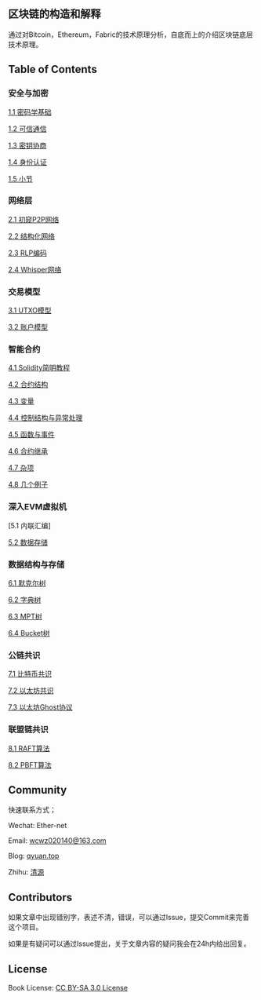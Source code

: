 ## 区块链的构造和解释

通过对Bitcoin，Ethereum，Fabric的技术原理分析，自底而上的介绍区块链底层技术原理。

## Table of Contents

### 安全与加密

[1.1 密码学基础](https://github.com/Ice-Storm/structure-and-interpretation-of-blockchain/blob/master/chapter_1.md)

[1.2 可信通信](https://github.com/Ice-Storm/structure-and-interpretation-of-blockchain/blob/master/tls.md)

[1.3 密钥协商](https://github.com/Ice-Storm/structure-and-interpretation-of-blockchain/blob/master/ECDH.md)

[1.4 身份认证](https://github.com/Ice-Storm/structure-and-interpretation-of-blockchain/blob/master/ca.md)

[1.5 小节](https://github.com/Ice-Storm/structure-and-interpretation-of-blockchain/blob/master/1_5.md)

### 网络层
[2.1 初窥P2P网络](https://github.com/Ice-Storm/structure-and-interpretation-of-blockchain/blob/master/gossip.md)

[2.2 结构化网络](https://github.com/Ice-Storm/structure-and-interpretation-of-blockchain/blob/master/kad.md)

[2.3 RLP编码](https://github.com/Ice-Storm/structure-and-interpretation-of-blockchain/blob/master/rlp.md)

[2.4 Whisper网络](https://github.com/Ice-Storm/structure-and-interpretation-of-blockchain/blob/master/2_3.md)

### 交易模型
[3.1 UTXO模型](https://github.com/Ice-Storm/structure-and-interpretation-of-blockchain/blob/master/3_1.md)

[3.2 账户模型](https://github.com/Ice-Storm/structure-and-interpretation-of-blockchain/blob/master/3_2.md)

### 智能合约
[4.1 Solidity简明教程](https://github.com/Ice-Storm/structure-and-interpretation-of-blockchain/blob/master/4_1.md)

[4.2 合约结构](https://github.com/Ice-Storm/structure-and-interpretation-of-blockchain/blob/master/4_2.md)

[4.3 变量](https://github.com/Ice-Storm/structure-and-interpretation-of-blockchain/blob/master/4_3.md)

[4.4 控制结构与异常处理](https://github.com/Ice-Storm/structure-and-interpretation-of-blockchain/blob/master/4_4.md)

[4.5 函数与事件](https://github.com/Ice-Storm/structure-and-interpretation-of-blockchain/blob/master/4_5.md)

[4.6 合约继承](https://github.com/Ice-Storm/structure-and-interpretation-of-blockchain/blob/master/4_6.md)

[4.7 杂项](https://github.com/Ice-Storm/structure-and-interpretation-of-blockchain/blob/master/4_7.md)

[4.8 几个例子](https://github.com/Ice-Storm/structure-and-interpretation-of-blockchain/blob/master/4_8.md)

### 深入EVM虚拟机
[5.1 内联汇编]

[5.2 数据存储](https://github.com/Ice-Storm/structure-and-interpretation-of-blockchain/blob/master/5_2.md)

### 数据结构与存储

[6.1 默克尔树](https://github.com/Ice-Storm/structure-and-interpretation-of-blockchain/blob/master/6_1.md)

[6.2 字典树](https://github.com/Ice-Storm/structure-and-interpretation-of-blockchain/blob/master/6_2.md)

[6.3 MPT树](https://github.com/Ice-Storm/structure-and-interpretation-of-blockchain/blob/master/6_3.md)

[6.4 Bucket树](https://github.com/Ice-Storm/structure-and-interpretation-of-blockchain/blob/master/6_4.md)

### 公链共识

[7.1 比特币共识](https://github.com/Ice-Storm/structure-and-interpretation-of-blockchain/blob/master/7_1.md)

[7.2 以太坊共识](https://github.com/Ice-Storm/structure-and-interpretation-of-blockchain/blob/master/7_2.md)

[7.3 以太坊Ghost协议](https://github.com/Ice-Storm/structure-and-interpretation-of-blockchain/blob/master/7_3.md)

### 联盟链共识

[8.1 RAFT算法](https://github.com/Ice-Storm/structure-and-interpretation-of-blockchain/blob/master/8_1.md)

[8.2 PBFT算法](https://github.com/Ice-Storm/structure-and-interpretation-of-blockchain/blob/master/8_2.md)

## Community

快速联系方式；

Wechat: Ether-net

Email:  wcwz020140@163.com

Blog: [qyuan.top](http://qyuan.top/)

Zhihu:  [清源](https://www.zhihu.com/people/qing-yuan-8-56/activities)

## Contributors

如果文章中出现错别字，表述不清，错误，可以通过Issue，提交Commit来完善这个项目。

如果是有疑问可以通过Issue提出，关于文章内容的疑问我会在24h内给出回复。

## License
Book License: [CC BY-SA 3.0 License](http://creativecommons.org/licenses/by-sa/3.0/)

